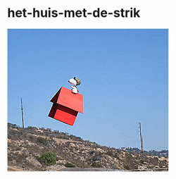 het-huis-met-de-strik
=====================

![](https://github.com/nondejus/het-huis-met-de-strik/blob/main/flying-snoopy-doghouse-remote-control-quadcopter-drone-0.gif)
